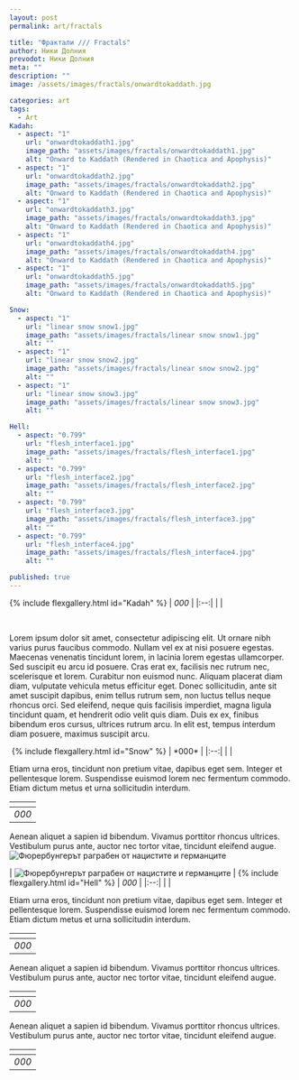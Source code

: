 ```yaml
---
layout: post
permalink: art/fractals

title: "Фрактали /// Fractals"
author: Ники Долния
prevodot: Ники Долния
meta: ""
description: ""
image: /assets/images/fractals/onwardtokaddath.jpg

categories: art
tags:
  - Art
Kadah:
  - aspect: "1"
    url: "onwardtokaddath1.jpg"
    image_path: "assets/images/fractals/onwardtokaddath1.jpg"
    alt: "Onward to Kaddath (Rendered in Chaotica and Apophysis)"
  - aspect: "1"
    url: "onwardtokaddath2.jpg"
    image_path: "assets/images/fractals/onwardtokaddath2.jpg"
    alt: "Onward to Kaddath (Rendered in Chaotica and Apophysis)"
  - aspect: "1"
    url: "onwardtokaddath3.jpg"
    image_path: "assets/images/fractals/onwardtokaddath3.jpg"
    alt: "Onward to Kaddath (Rendered in Chaotica and Apophysis)"
  - aspect: "1"
    url: "onwardtokaddath4.jpg"
    image_path: "assets/images/fractals/onwardtokaddath4.jpg"
    alt: "Onward to Kaddath (Rendered in Chaotica and Apophysis)"
  - aspect: "1"
    url: "onwardtokaddath5.jpg"
    image_path: "assets/images/fractals/onwardtokaddath5.jpg"
    alt: "Onward to Kaddath (Rendered in Chaotica and Apophysis)"

Snow:
  - aspect: "1"
    url: "linear snow snow1.jpg"
    image_path: "assets/images/fractals/linear snow snow1.jpg"
    alt: ""
  - aspect: "1"
    url: "linear snow snow2.jpg"
    image_path: "assets/images/fractals/linear snow snow2.jpg"
    alt: ""
  - aspect: "1"
    url: "linear snow snow3.jpg"
    image_path: "assets/images/fractals/linear snow snow3.jpg"
    alt: ""

Hell:
  - aspect: "0.799"
    url: "flesh_interface1.jpg"
    image_path: "assets/images/fractals/flesh_interface1.jpg"
    alt: ""
  - aspect: "0.799"
    url: "flesh_interface2.jpg"
    image_path: "assets/images/fractals/flesh_interface2.jpg"
    alt: ""
  - aspect: "0.799"
    url: "flesh_interface3.jpg"
    image_path: "assets/images/fractals/flesh_interface3.jpg"
    alt: ""
  - aspect: "0.799"
    url: "flesh_interface4.jpg"
    image_path: "assets/images/fractals/flesh_interface4.jpg"
    alt: ""

published: true
---
```

{% include flexgallery.html id="Kadah" %}
| *000* | 
|:--:| 
|  |


<br>

Lorem ipsum dolor sit amet, consectetur adipiscing elit. Ut ornare nibh varius purus faucibus commodo. Nullam vel ex at nisi posuere egestas. Maecenas venenatis tincidunt lorem, in lacinia lorem egestas ullamcorper. Sed suscipit eu arcu id posuere. Cras erat ex, facilisis nec rutrum nec, scelerisque et lorem. Curabitur non euismod nunc. Aliquam placerat diam diam, vulputate vehicula metus efficitur eget. Donec sollicitudin, ante sit amet suscipit dapibus, enim tellus rutrum sem, non luctus tellus neque rhoncus orci. Sed eleifend, neque quis facilisis imperdiet, magna ligula tincidunt quam, et hendrerit odio velit quis diam. Duis ex ex, finibus bibendum eros cursus, ultrices rutrum arcu. In elit est, tempus interdum diam posuere, maximus suscipit arcu. 

<img src="/assets/images/fractals/linear snow snow.jpg" alt=""> 
{% include flexgallery.html id="Snow" %}
| *000* | 
|:--:| 
|  |

Etiam urna eros, tincidunt non pretium vitae, dapibus eget sem. Integer et pellentesque lorem. Suspendisse euismod lorem nec fermentum commodo. Etiam dictum metus et urna sollicitudin interdum. 

| <img src="/assets/images/fractals/wave-particle-duality.jpg" alt=""> | 
|:--:| 
| *000* |


Aenean aliquet a sapien id bibendum. Vivamus porttitor rhoncus ultrices. Vestibulum purus ante, auctor nec tortor vitae, tincidunt eleifend augue. 
<img src="https://i.imgur.com/JLmmvaz.jpg" alt="Фюрербунгерът раграбен от нацистите и германците">


| <img src="/assets/images/fractals/flesh_interface.jpg" alt="Фюрербунгерът раграбен от нацистите и германците"> | 
{% include flexgallery.html id="Hell" %}
| *000* | 
|:--:| 
|  |

Etiam urna eros, tincidunt non pretium vitae, dapibus eget sem. Integer et pellentesque lorem. Suspendisse euismod lorem nec fermentum commodo. Etiam dictum metus et urna sollicitudin interdum.

| <img src="/assets/images/fractals/jungle_war.jpg" alt=""> | 
|:--:| 
| *000* |

Aenean aliquet a sapien id bibendum. Vivamus porttitor rhoncus ultrices. Vestibulum purus ante, auctor nec tortor vitae, tincidunt eleifend augue. 

| <img src="/assets/images/fractals/tentacle_sex.jpg" alt=""> | 
|:--:| 
| *000* |

Aenean aliquet a sapien id bibendum. Vivamus porttitor rhoncus ultrices. Vestibulum purus ante, auctor nec tortor vitae, tincidunt eleifend augue. 


| <img src="/assets/images/fractals/circuit.jpg" alt=""> | 
|:--:| 
| *000* |
